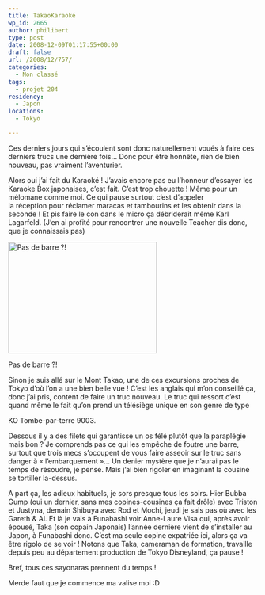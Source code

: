 ```yaml
---
title: TakaoKaraoké
wp_id: 2665
author: philibert
type: post
date: 2008-12-09T01:17:55+00:00
draft: false
url: /2008/12/757/
categories:
  - Non classé
tags:
  - projet 204
residency:
  - Japon
locations:
  - Tokyo

---
```

Ces derniers jours qui s&rsquo;écoulent sont donc naturellement voués à faire ces derniers trucs une dernière fois&#8230; Donc pour être honnête, rien de bien nouveau, pas vraiment l&rsquo;aventurier. 

Alors oui j&rsquo;ai fait du Karaoké ! J&rsquo;avais encore pas eu l&rsquo;honneur d&rsquo;essayer les Karaoke Box japonaises, c&rsquo;est fait. C&rsquo;est trop chouette ! Même pour un mélomane comme moi. Ce qui pause surtout c&rsquo;est d&rsquo;appeler la réception pour réclamer maracas et tambourins et les obtenir dans la seconde ! Et pis faire le con dans le micro ça débriderait même Karl Lagarfeld. (J&rsquo;en ai profité pour rencontrer une nouvelle Teacher dis donc, que je connaissais pas)

<div id="attachment_758" class="wp-caption alignright" style="max-width: 300px">
  <a href="{{< aws >}}/uploads/img_5485.jpg" target="_blank"><img class="size-medium wp-image-758 " title="img_5485" src="{{< aws >}}/uploads/img_5485.jpg" alt="Pas de barre ?!" width="300" height="225" /></a>
  
  <p class="wp-caption-text">
    Pas de barre ?!
  </p>
</div>

Sinon je suis allé sur le Mont Takao, une de ces excursions proches de Tokyo d&rsquo;où l&rsquo;on a une bien belle vue ! C&rsquo;est les anglais qui m&rsquo;on conseillé ça, donc j&rsquo;ai pris, content de faire un truc nouveau. Le truc qui ressort c&rsquo;est quand même le fait qu&rsquo;on prend un télésiège unique en son genre de type
  
KO Tombe-par-terre 9003.

Dessous il y a des filets qui garantisse un os félé plutôt que la paraplégie mais bon ? Je comprends pas ce qui les empêche de foutre une barre, surtout que trois mecs s&rsquo;occupent de vous faire asseoir sur le truc sans danger à « l&#8217;embarquement »&#8230; Un denier mystère que je n&rsquo;aurai pas le temps de résoudre, je pense. Mais j&rsquo;ai bien rigoler en imaginant la cousine se tortiller la-dessus.

A part ça, les adieux habituels, je sors presque tous les soirs. Hier Bubba Gump (oui un dernier, sans mes copines-cousines ça fait drôle) avec Triston et Justyna, demain Shibuya avec Rod et Mochi, jeudi je sais pas où avec les Gareth & Al. Et là je vais à Funabashi voir Anne-Laure Visa qui, après avoir épousé, Taka (son copain Japonais) l&rsquo;année dernière vient de s&rsquo;installer au Japon, à Funabashi donc. C&rsquo;est ma seule copine expatriée ici, alors ça va être rigolo de se voir ! Notons que Taka, cameraman de formation, travaille depuis peu au département production de Tokyo Disneyland, ça pause !

Bref, tous ces sayonaras prennent du temps ! 

Merde faut que je commence ma valise moi :D